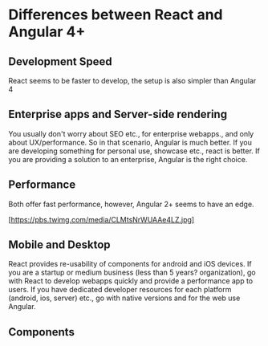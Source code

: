 
# Differences between React and Angular 4+

## Development Speed

React seems to be faster to develop, the setup is also simpler than Angular 4

## Enterprise apps and Server-side rendering

You usually don't worry about SEO etc., for enterprise webapps., and only about UX/performance.  So in that scenario, Angular is much better.  If you are developing something for personal use, showcase etc., react is better.  If you are providing a solution to an enterprise, Angular is the right choice.

## Performance

Both offer fast performance, however, Angular 2+ seems to have an edge.


[https://pbs.twimg.com/media/CLMtsNrWUAAe4LZ.jpg]


## Mobile and Desktop

React provides re-usability of components for android and iOS devices.  If you are a startup or medium business (less than 5 years? organization), go with React to develop webapps quickly and provide a performance app to users.  If you have dedicated developer resources for each platform (android, ios, server) etc., go with native versions and for the web use Angular.

## Components 


